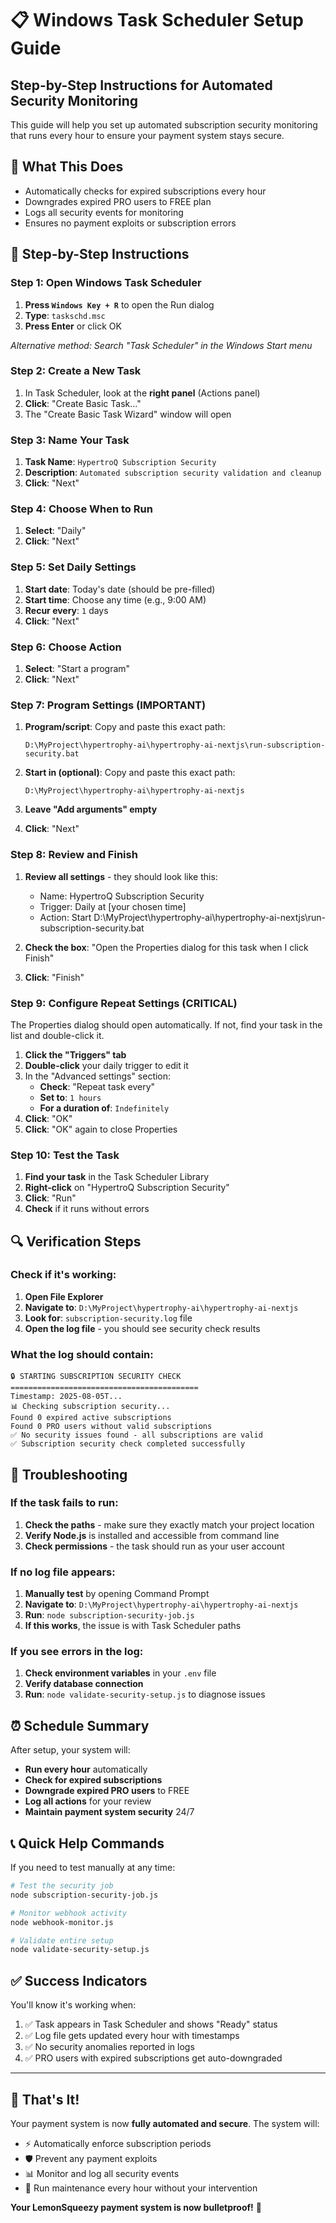 # 📋 Windows Task Scheduler Setup Guide
## Step-by-Step Instructions for Automated Security Monitoring

This guide will help you set up automated subscription security monitoring that runs every hour to ensure your payment system stays secure.

## 🎯 What This Does
- Automatically checks for expired subscriptions every hour
- Downgrades expired PRO users to FREE plan
- Logs all security events for monitoring
- Ensures no payment exploits or subscription errors

## 📝 Step-by-Step Instructions

### Step 1: Open Windows Task Scheduler
1. **Press `Windows Key + R`** to open the Run dialog
2. **Type**: `taskschd.msc`
3. **Press Enter** or click OK

*Alternative method: Search "Task Scheduler" in the Windows Start menu*

### Step 2: Create a New Task
1. In Task Scheduler, look at the **right panel** (Actions panel)
2. **Click**: "Create Basic Task..."
3. The "Create Basic Task Wizard" window will open

### Step 3: Name Your Task
1. **Task Name**: `HypertroQ Subscription Security`
2. **Description**: `Automated subscription security validation and cleanup`
3. **Click**: "Next"

### Step 4: Choose When to Run
1. **Select**: "Daily"
2. **Click**: "Next"

### Step 5: Set Daily Settings
1. **Start date**: Today's date (should be pre-filled)
2. **Start time**: Choose any time (e.g., 9:00 AM)
3. **Recur every**: `1` days
4. **Click**: "Next"

### Step 6: Choose Action
1. **Select**: "Start a program"
2. **Click**: "Next"

### Step 7: Program Settings (IMPORTANT)
1. **Program/script**: Copy and paste this exact path:
   ```
   D:\MyProject\hypertrophy-ai\hypertrophy-ai-nextjs\run-subscription-security.bat
   ```

2. **Start in (optional)**: Copy and paste this exact path:
   ```
   D:\MyProject\hypertrophy-ai\hypertrophy-ai-nextjs
   ```

3. **Leave "Add arguments" empty**
4. **Click**: "Next"

### Step 8: Review and Finish
1. **Review all settings** - they should look like this:
   - Name: HypertroQ Subscription Security
   - Trigger: Daily at [your chosen time]
   - Action: Start D:\MyProject\hypertrophy-ai\hypertrophy-ai-nextjs\run-subscription-security.bat

2. **Check the box**: "Open the Properties dialog for this task when I click Finish"
3. **Click**: "Finish"

### Step 9: Configure Repeat Settings (CRITICAL)
The Properties dialog should open automatically. If not, find your task in the list and double-click it.

1. **Click the "Triggers" tab**
2. **Double-click** your daily trigger to edit it
3. In the "Advanced settings" section:
   - **Check**: "Repeat task every"
   - **Set to**: `1 hours`
   - **For a duration of**: `Indefinitely`
4. **Click**: "OK"
5. **Click**: "OK" again to close Properties

### Step 10: Test the Task
1. **Find your task** in the Task Scheduler Library
2. **Right-click** on "HypertroQ Subscription Security"
3. **Click**: "Run"
4. **Check** if it runs without errors

## 🔍 Verification Steps

### Check if it's working:
1. **Open File Explorer**
2. **Navigate to**: `D:\MyProject\hypertrophy-ai\hypertrophy-ai-nextjs`
3. **Look for**: `subscription-security.log` file
4. **Open the log file** - you should see security check results

### What the log should contain:
```
🔒 STARTING SUBSCRIPTION SECURITY CHECK
==========================================
Timestamp: 2025-08-05T...
📊 Checking subscription security...
Found 0 expired active subscriptions
Found 0 PRO users without valid subscriptions
✅ No security issues found - all subscriptions are valid
✅ Subscription security check completed successfully
```

## 🚨 Troubleshooting

### If the task fails to run:
1. **Check the paths** - make sure they exactly match your project location
2. **Verify Node.js** is installed and accessible from command line
3. **Check permissions** - the task should run as your user account

### If no log file appears:
1. **Manually test** by opening Command Prompt
2. **Navigate to**: `D:\MyProject\hypertrophy-ai\hypertrophy-ai-nextjs`
3. **Run**: `node subscription-security-job.js`
4. **If this works**, the issue is with Task Scheduler paths

### If you see errors in the log:
1. **Check environment variables** in your `.env` file
2. **Verify database connection**
3. **Run**: `node validate-security-setup.js` to diagnose issues

## ⏰ Schedule Summary

After setup, your system will:
- **Run every hour** automatically
- **Check for expired subscriptions**
- **Downgrade expired PRO users** to FREE
- **Log all actions** for your review
- **Maintain payment system security** 24/7

## 📞 Quick Help Commands

If you need to test manually at any time:

```bash
# Test the security job
node subscription-security-job.js

# Monitor webhook activity
node webhook-monitor.js

# Validate entire setup
node validate-security-setup.js
```

## ✅ Success Indicators

You'll know it's working when:
1. ✅ Task appears in Task Scheduler and shows "Ready" status
2. ✅ Log file gets updated every hour with timestamps
3. ✅ No security anomalies reported in logs
4. ✅ PRO users with expired subscriptions get auto-downgraded

---

## 🎯 That's It!

Your payment system is now **fully automated and secure**. The system will:
- ⚡ Automatically enforce subscription periods
- 🛡️ Prevent any payment exploits
- 📊 Monitor and log all security events
- 🔄 Run maintenance every hour without your intervention

**Your LemonSqueezy payment system is now bulletproof!** 🚀
